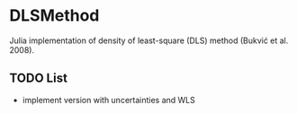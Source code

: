 # DLSMethod

Julia implementation of density of least-square (DLS) method
(Bukvić et al. 2008).

## TODO List

- implement version with uncertainties and WLS
